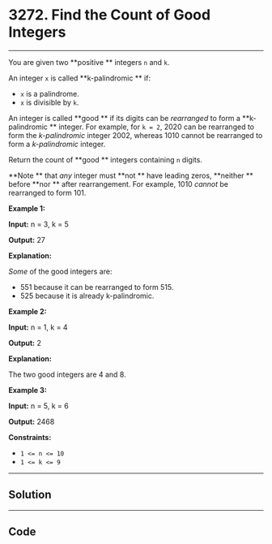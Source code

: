 # 3272. Find the Count of Good Integers

---

You are given two **positive ** integers `n` and `k`.

An integer `x` is called **k-palindromic ** if:

  * `x` is a palindrome.
  * `x` is divisible by `k`.



An integer is called **good ** if its digits can be _rearranged_ to form a **k-palindromic ** integer. For example, for `k = 2`, 2020 can be rearranged to form the _k-palindromic_ integer 2002, whereas 1010 cannot be rearranged to form a _k-palindromic_ integer.

Return the count of **good ** integers containing `n` digits.

**Note ** that _any_ integer must **not ** have leading zeros, **neither ** before **nor ** after rearrangement. For example, 1010 _cannot_ be rearranged to form 101.

 

**Example 1:**

**Input:** n = 3, k = 5

**Output:** 27

**Explanation:**

_Some_ of the good integers are:

  * 551 because it can be rearranged to form 515.
  * 525 because it is already k-palindromic.



**Example 2:**

**Input:** n = 1, k = 4

**Output:** 2

**Explanation:**

The two good integers are 4 and 8.

**Example 3:**

**Input:** n = 5, k = 6

**Output:** 2468

 

**Constraints:**

  * `1 <= n <= 10`
  * `1 <= k <= 9`

---

## Solution



---

## Code
```python


```